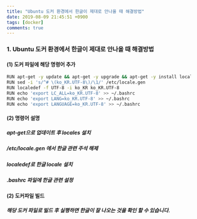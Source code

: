 ```yaml
---
title: "Ubuntu 도커 환경에서 한글이 제대로 안나올 때 해결방법"
date: 2019-08-09 21:45:51 +0900
tags: [docker]
comments: true
---
```


### 1. Ubuntu 도커 환경에서 한글이 제대로 안나올 때 해결방법

#### (1) 도커 파일에 해당 명령어 추가

``` sh
RUN apt-get -y update && apt-get -y upgrade && apt-get -y install locales
RUN sed -i 's/^# \(ko_KR.UTF-8\)/\1/' /etc/locale.gen
RUN localedef -f UTF-8 -i ko_KR ko_KR.UTF-8
RUN echo 'export LC_ALL=ko_KR.UTF-8' >> ~/.bashrc
RUN echo 'export LANG=ko_KR.UTF-8' >> ~/.bashrc
RUN echo 'export LANGUAGE=ko_KR.UTF-8' >> ~/.bashrc
```

#### (2) 명령어 설명

##### apt-get으로 업데이트 후 locales 설치

##### /etc/locale.gen 에서 한글 관련 주석 해제

##### localedef로 한글 locale 설치

##### .bashrc 파일에 한글 관련 설정

#### (2) 도커파일 빌드

##### 해당 도커 파일로 빌드 후 실행하면 한글이 잘 나오는 것을 확인 할 수 있습니다.
